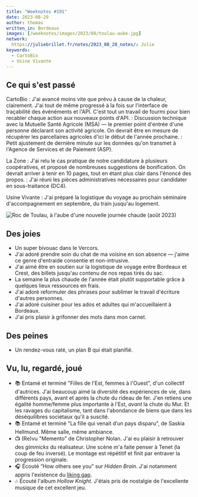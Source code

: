 ```yaml
---
title: "Weeknotes #191"
date: 2023-08-29
author: thomas
written_in: Bordeaux
images: [/weeknotes/images/2023/08/toulau-aube.jpg]
network:
  https://juliebrillet.fr/notes/2023_08_28_notes/: Julie
keywords:
  - CartoBio
  - Usine Vivante
---
```


<!--more-->

## Ce qui s'est passé

CartoBio
: J'ai avancé moins vite que prévu à cause de la chaleur, clairement. J'ai tout de même progressé à la fois sur l'interface de traçabilité des événéments et l'API. C'est tout un travail de fourmi pour bien recabler chaque action aux nouveaux points d'API.
: Discussion technique avec la Mutuelle Santé Agricole (MSA) — le premier point d'entrée d'une personne déclarant son activité agricole. On devrait être en mesure de récupérer les parcellaires agricoles d'ici le début de l'année prochaine.
: Petit ajustement de dernière minute sur les données qu'on transmet à l'Agence de Services et de Paiement (ASP).

La Zone
: J'ai relu le cas pratique de notre candidature à plusieurs coopératives, et proposé de nombreuses suggestions de bonification. On devrait arriver à tenir en 10 pages, tout en étant plus clair dans l'énoncé des propos.
: J'ai réuni les pièces administratives nécessaires pour candidater en sous-traitance (DC4).

Usine Vivante
: J'ai préparé la logistique du voyage au prochain séminaire d'accompagnement en septembre, du train jusqu'au logement.

![](/weeknotes/images/2023/08/toulau-aube.jpg "Roc de Toulau, à l'aube d'une nouvelle journée chaude (août 2023)")

## Des joies

- Un super bivouac dans le Vercors.
- J'ai adoré prendre soin du chat de ma voisine en son absence — j'aime ce genre d'entraide consentie et non-intrusive.
- J'ai aimé être en soutien sur la logistique de voyage entre Bordeaux et Crest, des billets jusqu'au contenu de nos repas tirés du sac.
- La semaine la plus chaude de l'année était plutôt supportable grâce à quelques lieux ressources en frais.
- J'ai adoré reformuler des phrases pour sublimer le travail d'écriture d'autres personnes.
- J'ai adoré cuisiner pour les ados et adultes qui m'accueillaient à Bordeaux.
- J'ai pris plaisir à grifonner des mots dans mon carnet.

## Des peines

- Un rendez-vous raté, un plan B qui était planifié.

## Vu, lu, regardé, joué

- 📚 Entamé et terminé "Filles de l'Est, femmes à l'Ouest", d'un collectif d'autrices. J'ai beaucoup aimé la diversité des expériences de vie, dans différents pays, avant et après la chute du rideau de fer. J'en retiens une égalité homme/femme plus importante à l'Est, _avant_ la chute du Mur. Et les ravages du capitalisme, tant dans l'abondance de biens que dans les déséquilibres sociétaux qu'il a suscité.
- 📚 Entamé et terminé "La fille qui venait d’un pays disparu", de Saskia Hellmund. Même salle, même ambiance.
- 📺 (Re)vu "Memento" de Christopher Nolan. J'ai eu plaisir à retrouver des _gimmicks_ du réalisateur. Une scène m'a faite penser à Tenet (la coup de feu inversé). Le montage est répétitif et finit par entraver la progression originale.
- 🎧 Écouté <q lang="en">How others see you</q> sur <i lang="en">Hidden Brain</i>. J'ai notamment appris l'existence du [liking gap](https://en.wikipedia.org/wiki/Liking_gap).
- 🎶 Écouté l'album _Hollow Knight_. J'étais pris de nostalgie de l'excellente musique de cet excellent jeu.
